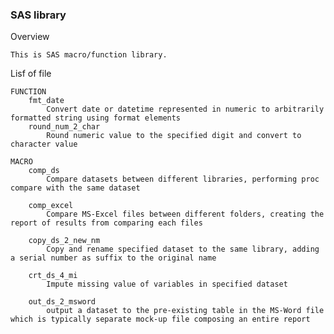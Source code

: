 ### SAS library

Overview

    This is SAS macro/function library.
    
  
Lisf of file

    FUNCTION
        fmt_date
            Convert date or datetime represented in numeric to arbitrarily formatted string using format elements
        round_num_2_char
            Round numeric value to the specified digit and convert to character value
            
    MACRO
        comp_ds
            Compare datasets between different libraries, performing proc compare with the same dataset
            
        comp_excel
            Compare MS-Excel files between different folders, creating the report of results from comparing each files
            
        copy_ds_2_new_nm
            Copy and rename specified dataset to the same library, adding a serial number as suffix to the original name

        crt_ds_4_mi
            Impute missing value of variables in specified dataset

        out_ds_2_msword
            output a dataset to the pre-existing table in the MS-Word file which is typically separate mock-up file composing an entire report
